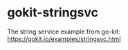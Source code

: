# gokit-stringsvc

The string service example from go-kit: https://gokit.io/examples/stringsvc.html
